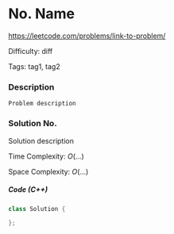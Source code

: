 # No. Name

<https://leetcode.com/problems/link-to-problem/>

Difficulty: diff

Tags: tag1, tag2

### Description
```plain
Problem description
```

### Solution No.
Solution description

Time Complexity: $O(...)$

Space Complexity: $O(...)$

##### Code (C++)
```cpp
class Solution {

};
```
